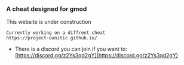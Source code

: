 ### A cheat designed for gmod

This website is under construction
```
Currently working on a diffrent cheat
https://project-oanitic.github.io/
```
- There is a discord you can join if you want to: [https://discord.gg/z2Ys3qd2gY](https://discord.gg/z2Ys3qd2gY)
